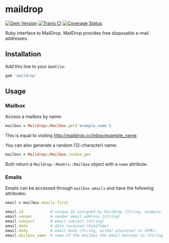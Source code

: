 maildrop
========

[![Gem Version](https://badge.fury.io/rb/maildrop.svg)](https://badge.fury.io/rb/maildrop) [![Travis CI](https://travis-ci.org/melvinsh/maildrop.svg)](https://travis-ci.org/melvinsh/maildrop) [![Coverage Status](https://coveralls.io/repos/github/melvinsh/maildrop/badge.svg?branch=master)](https://coveralls.io/github/melvinsh/maildrop?branch=master)

Ruby interface to MailDrop. MailDrop provides free disposable e-mail addresses.

## Installation 
Add this line to your `Gemfile`:
``` ruby
gem 'maildrop'
```

## Usage
### Mailbox
Access a mailbox by name:
``` ruby
mailbox = Maildrop::Mailbox.get('example_name')
```
This is equal to visiting http://maildrop.cc/inbox/example_name.

You can also generate a random (12-character) name:
``` ruby
mailbox = Maildrop::Mailbox.random_get
```
Both return a `Maildrop::Models::Mailbox` object with a `name` attribute.

### Emails
Emails can be accessed through `mailbox.emails` and have the following attributes:
``` ruby
email = mailbox.emails.first

email.id            # unique ID assigned by MailDrop (String, example: "wsAGFt")
email.sender        # sender email address (String)
email.subject       # email subject (String)
email.date          # date received (DateTime)
email.body          # email body (String, either plaintext or HTML)
email.mailbox_name  # name of the mailbox the email belongs to (String)
```
